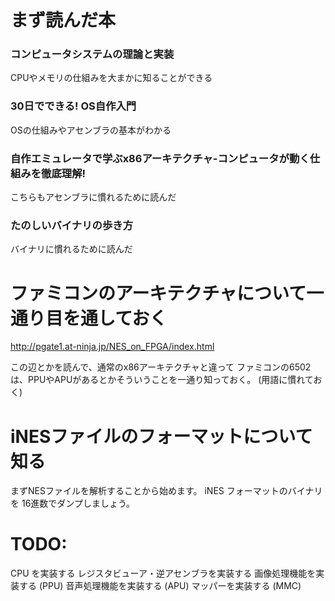 # まず読んだ本
### コンピュータシステムの理論と実装
CPUやメモリの仕組みを大まかに知ることができる
### 30日でできる! OS自作入門
OSの仕組みやアセンブラの基本がわかる
### 自作エミュレータで学ぶx86アーキテクチャ-コンピュータが動く仕組みを徹底理解!
こちらもアセンブラに慣れるために読んだ
### たのしいバイナリの歩き方
バイナリに慣れるために読んだ

# ファミコンのアーキテクチャについて一通り目を通しておく
http://pgate1.at-ninja.jp/NES_on_FPGA/index.html

この辺とかを読んで、通常のx86アーキテクチャと違って
ファミコンの6502は、PPUやAPUがあるとかそういうことを一通り知っておく。
(用語に慣れておく)


# iNESファイルのフォーマットについて知る
まずNESファイルを解析することから始めます。
iNES フォーマットのバイナリを 16進数でダンプしましょう。

# TODO:
CPU を実装する
レジスタビューア・逆アセンブラを実装する
画像処理機能を実装する (PPU)
音声処理機能を実装する (APU)
マッパーを実装する (MMC)





